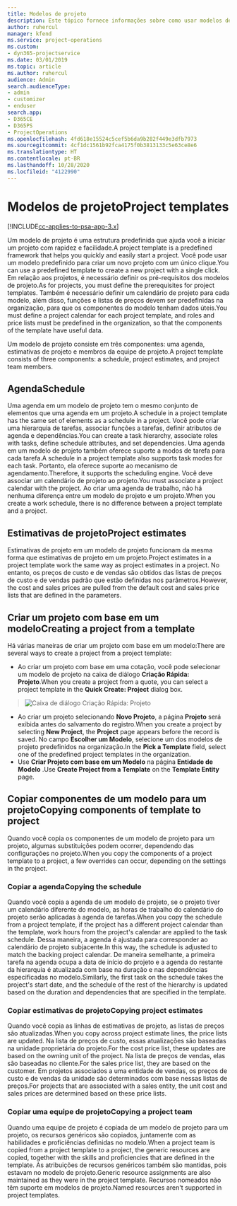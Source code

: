 ```yaml
---
title: Modelos de projeto
description: Este tópico fornece informações sobre como usar modelos de projeto para configuração rápida de projetos.
author: ruhercul
manager: kfend
ms.service: project-operations
ms.custom:
- dyn365-projectservice
ms.date: 03/01/2019
ms.topic: article
ms.author: ruhercul
audience: Admin
search.audienceType:
- admin
- customizer
- enduser
search.app:
- D365CE
- D365PS
- ProjectOperations
ms.openlocfilehash: 4fd618e15524c5cef5b6da9b282f449e3dfb7973
ms.sourcegitcommit: 4cf1dc1561b92fca4175f0b3813133c5e63ce8e6
ms.translationtype: HT
ms.contentlocale: pt-BR
ms.lasthandoff: 10/28/2020
ms.locfileid: "4122990"
---
```

# <a name="project-templates"></a><span data-ttu-id="9de32-103">Modelos de projeto</span><span class="sxs-lookup"><span data-stu-id="9de32-103">Project templates</span></span> 

[!INCLUDE[cc-applies-to-psa-app-3.x](../includes/cc-applies-to-psa-app-3x.md)]

<span data-ttu-id="9de32-104">Um modelo de projeto é uma estrutura predefinida que ajuda você a iniciar um projeto com rapidez e facilidade.</span><span class="sxs-lookup"><span data-stu-id="9de32-104">A project template is a predefined framework that helps you quickly and easily start a project.</span></span> <span data-ttu-id="9de32-105">Você pode usar um modelo predefinido para criar um novo projeto com um único clique.</span><span class="sxs-lookup"><span data-stu-id="9de32-105">You can use a predefined template to create a new project with a single click.</span></span> <span data-ttu-id="9de32-106">Em relação aos projetos, é necessário definir os pré-requisitos dos modelos de projeto.</span><span class="sxs-lookup"><span data-stu-id="9de32-106">As for projects, you must define the prerequisites for project templates.</span></span> <span data-ttu-id="9de32-107">Também é necessário definir um calendário de projeto para cada modelo, além disso, funções e listas de preços devem ser predefinidas na organização, para que os componentes do modelo tenham dados úteis.</span><span class="sxs-lookup"><span data-stu-id="9de32-107">You must define a project calendar for each project template, and roles and price lists must be predefined in the organization, so that the components of the template have useful data.</span></span>

<span data-ttu-id="9de32-108">Um modelo de projeto consiste em três componentes: uma agenda, estimativas de projeto e membros da equipe de projeto.</span><span class="sxs-lookup"><span data-stu-id="9de32-108">A project template consists of three components: a schedule, project estimates, and project team members.</span></span>

## <a name="schedule"></a><span data-ttu-id="9de32-109">Agenda</span><span class="sxs-lookup"><span data-stu-id="9de32-109">Schedule</span></span>

<span data-ttu-id="9de32-110">Uma agenda em um modelo de projeto tem o mesmo conjunto de elementos que uma agenda em um projeto.</span><span class="sxs-lookup"><span data-stu-id="9de32-110">A schedule in a project template has the same set of elements as a schedule in a project.</span></span> <span data-ttu-id="9de32-111">Você pode criar uma hierarquia de tarefas, associar funções a tarefas, definir atributos de agenda e dependências.</span><span class="sxs-lookup"><span data-stu-id="9de32-111">You can create a task hierarchy, associate roles with tasks, define schedule attributes, and set dependencies.</span></span> <span data-ttu-id="9de32-112">Uma agenda em um modelo de projeto também oferece suporte a modos de tarefa para cada tarefa.</span><span class="sxs-lookup"><span data-stu-id="9de32-112">A schedule in a project template also supports task modes for each task.</span></span> <span data-ttu-id="9de32-113">Portanto, ela oferece suporte ao mecanismo de agendamento.</span><span class="sxs-lookup"><span data-stu-id="9de32-113">Therefore, it supports the scheduling engine.</span></span> <span data-ttu-id="9de32-114">Você deve associar um calendário de projeto ao projeto.</span><span class="sxs-lookup"><span data-stu-id="9de32-114">You must associate a project calendar with the project.</span></span> <span data-ttu-id="9de32-115">Ao criar uma agenda de trabalho, não há nenhuma diferença entre um modelo de projeto e um projeto.</span><span class="sxs-lookup"><span data-stu-id="9de32-115">When you create a work schedule, there is no difference between a project template and a project.</span></span>

## <a name="project-estimates"></a><span data-ttu-id="9de32-116">Estimativas de projeto</span><span class="sxs-lookup"><span data-stu-id="9de32-116">Project estimates</span></span>

<span data-ttu-id="9de32-117">Estimativas de projeto em um modelo de projeto funcionam da mesma forma que estimativas de projeto em um projeto.</span><span class="sxs-lookup"><span data-stu-id="9de32-117">Project estimates in a project template work the same way as project estimates in a project.</span></span> <span data-ttu-id="9de32-118">No entanto, os preços de custo e de vendas são obtidos das listas de preços de custo e de vendas padrão que estão definidas nos parâmetros.</span><span class="sxs-lookup"><span data-stu-id="9de32-118">However, the cost and sales prices are pulled from the default cost and sales price lists that are defined in the parameters.</span></span>

## <a name="creating-a-project-from-a-template"></a><span data-ttu-id="9de32-119">Criar um projeto com base em um modelo</span><span class="sxs-lookup"><span data-stu-id="9de32-119">Creating a project from a template</span></span>
 
<span data-ttu-id="9de32-120">Há várias maneiras de criar um projeto com base em um modelo:</span><span class="sxs-lookup"><span data-stu-id="9de32-120">There are several ways to create a project from a project template:</span></span>

- <span data-ttu-id="9de32-121">Ao criar um projeto com base em uma cotação, você pode selecionar um modelo de projeto na caixa de diálogo **Criação Rápida: Projeto**.</span><span class="sxs-lookup"><span data-stu-id="9de32-121">When you create a project from a quote, you can select a project template in the **Quick Create: Project** dialog box.</span></span>

> ![Caixa de diálogo Criação Rápida: Projeto](media/project-11.png)

- <span data-ttu-id="9de32-123">Ao criar um projeto selecionando **Novo Projeto**, a página **Projeto** será exibida antes do salvamento do registro.</span><span class="sxs-lookup"><span data-stu-id="9de32-123">When you create a project by selecting **New Project**, the **Project** page appears before the record is saved.</span></span> <span data-ttu-id="9de32-124">No campo **Escolher um Modelo**, selecione um dos modelos de projeto predefinidos na organização.</span><span class="sxs-lookup"><span data-stu-id="9de32-124">In the **Pick a Template** field, select one of the predefined project templates in the organization.</span></span>
- <span data-ttu-id="9de32-125">Use **Criar Projeto com base em um Modelo** na página **Entidade de Modelo** .</span><span class="sxs-lookup"><span data-stu-id="9de32-125">Use **Create Project from a Template** on the **Template Entity** page.</span></span>

## <a name="copying-components-of-template-to-project"></a><span data-ttu-id="9de32-126">Copiar componentes de um modelo para um projeto</span><span class="sxs-lookup"><span data-stu-id="9de32-126">Copying components of template to project</span></span>

<span data-ttu-id="9de32-127">Quando você copia os componentes de um modelo de projeto para um projeto, algumas substituições podem ocorrer, dependendo das configurações no projeto.</span><span class="sxs-lookup"><span data-stu-id="9de32-127">When you copy the components of a project template to a project, a few overrides can occur, depending on the settings in the project.</span></span>

### <a name="copying-the-schedule"></a><span data-ttu-id="9de32-128">Copiar a agenda</span><span class="sxs-lookup"><span data-stu-id="9de32-128">Copying the schedule</span></span>

<span data-ttu-id="9de32-129">Quando você copia a agenda de um modelo de projeto, se o projeto tiver um calendário diferente do modelo, as horas de trabalho do calendário do projeto serão aplicadas à agenda de tarefas.</span><span class="sxs-lookup"><span data-stu-id="9de32-129">When you copy the schedule from a project template, if the project has a different project calendar than the template, work hours from the project's calendar are applied to the task schedule.</span></span> <span data-ttu-id="9de32-130">Dessa maneira, a agenda é ajustada para corresponder ao calendário de projeto subjacente.</span><span class="sxs-lookup"><span data-stu-id="9de32-130">In this way, the schedule is adjusted to match the backing project calendar.</span></span> <span data-ttu-id="9de32-131">De maneira semelhante, a primeira tarefa na agenda ocupa a data de início do projeto e a agenda do restante da hierarquia é atualizada com base na duração e nas dependências especificadas no modelo.</span><span class="sxs-lookup"><span data-stu-id="9de32-131">Similarly, the first task on the schedule takes the project's start date, and the schedule of the rest of the hierarchy is updated based on the duration and dependencies that are specified in the template.</span></span> 

### <a name="copying-project-estimates"></a><span data-ttu-id="9de32-132">Copiar estimativas de projeto</span><span class="sxs-lookup"><span data-stu-id="9de32-132">Copying project estimates</span></span> 

<span data-ttu-id="9de32-133">Quando você copia as linhas de estimativas de projeto, as listas de preços são atualizadas.</span><span class="sxs-lookup"><span data-stu-id="9de32-133">When you copy across project estimate lines, the price lists are updated.</span></span> <span data-ttu-id="9de32-134">Na lista de preços de custo, essas atualizações são baseadas na unidade proprietária do projeto.</span><span class="sxs-lookup"><span data-stu-id="9de32-134">For the cost price list, these updates are based on the owning unit of the project.</span></span> <span data-ttu-id="9de32-135">Na lista de preços de vendas, elas são baseadas no cliente.</span><span class="sxs-lookup"><span data-stu-id="9de32-135">For the sales price list, they are based on the customer.</span></span> <span data-ttu-id="9de32-136">Em projetos associados a uma entidade de vendas, os preços de custo e de vendas da unidade são determinados com base nessas listas de preços.</span><span class="sxs-lookup"><span data-stu-id="9de32-136">For projects that are associated with a sales entity, the unit cost and sales prices are determined based on these price lists.</span></span>

### <a name="copying-a-project-team"></a><span data-ttu-id="9de32-137">Copiar uma equipe de projeto</span><span class="sxs-lookup"><span data-stu-id="9de32-137">Copying a project team</span></span>

<span data-ttu-id="9de32-138">Quando uma equipe de projeto é copiada de um modelo de projeto para um projeto, os recursos genéricos são copiados, juntamente com as habilidades e proficiências definidas no modelo.</span><span class="sxs-lookup"><span data-stu-id="9de32-138">When a project team is copied from a project template to a project, the generic resources are copied, together with the skills and proficiencies that are defined in the template.</span></span> <span data-ttu-id="9de32-139">As atribuições de recursos genéricos também são mantidas, pois estavam no modelo de projeto.</span><span class="sxs-lookup"><span data-stu-id="9de32-139">Generic resource assignments are also maintained as they were in the project template.</span></span> <span data-ttu-id="9de32-140">Recursos nomeados não têm suporte em modelos de projeto.</span><span class="sxs-lookup"><span data-stu-id="9de32-140">Named resources aren't supported in project templates.</span></span>
